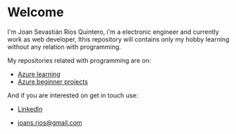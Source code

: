 # Welcome

I'm Joan Sevastián Ríos Quintero, i'm a electronic engineer and currently work as web developer, Ithis repository will contains only my hobby learning without any relation with programming.



My repositories related with programming are on:

- [Azure learning](https://riosq.visualstudio.com/Learning)
- [Azure beginner projects ](https://riosq.visualstudio.com/BeginnerProjects)



And if you are interested on get in touch use:

- [LinkedIn](https://www.linkedin.com/in/joan-sevasti%C3%A1n-r%C3%ADos-quintero-8a54b8181/)

- [joans.rios@gmail.com](mailto:joans.rios@gmail.com)

